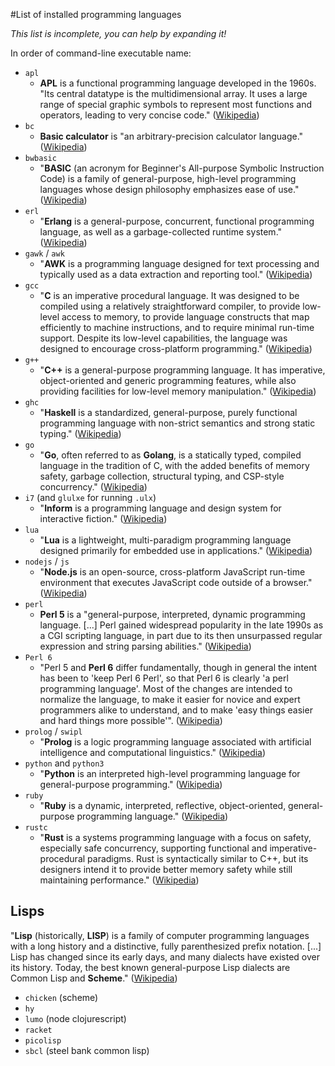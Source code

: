 #List of installed programming languages

*This list is incomplete, you can help by expanding it!*

In order of command-line executable name:

* `apl`
    * **APL** is a functional programming language developed in the 1960s. "Its central datatype is the multidimensional array. It uses a large range of special graphic symbols to represent most functions and operators, leading to very concise code." ([Wikipedia](https://en.wikipedia.org/wiki/APL_(programming_language)))
* `bc`
    * **Basic calculator** is "an arbitrary-precision calculator language." ([Wikipedia](https://en.wikipedia.org/wiki/Bc_(programming_language)))
* `bwbasic`
    * "**BASIC** (an acronym for Beginner's All-purpose Symbolic Instruction Code) is a family of general-purpose, high-level programming languages whose design philosophy emphasizes ease of use." ([Wikipedia](https://en.wikipedia.org/wiki/BASIC))
* `erl`
    * "**Erlang** is a general-purpose, concurrent, functional programming language, as well as a garbage-collected runtime system." ([Wikipedia](https://en.wikipedia.org/wiki/Erlang_(programming_language)))
* `gawk` / `awk`
    * "**AWK** is a programming language designed for text processing and typically used as a data extraction and reporting tool." ([Wikipedia](https://en.wikipedia.org/wiki/AWK))
* `gcc`
    * "**C** is an imperative procedural language. It was designed to be compiled using a relatively straightforward compiler, to provide low-level access to memory, to provide language constructs that map efficiently to machine instructions, and to require minimal run-time support. Despite its low-level capabilities, the language was designed to encourage cross-platform programming." ([Wikipedia](https://en.wikipedia.org/wiki/C_(programming_language)))
* `g++`
    * "**C++**  is a general-purpose programming language. It has imperative, object-oriented and generic programming features, while also providing facilities for low-level memory manipulation." ([Wikipedia](https://en.wikipedia.org/wiki/C%2B%2B))
* `ghc`
    * "**Haskell** is a standardized, general-purpose, purely functional programming language with non-strict semantics and strong static typing." ([Wikipedia](https://en.wikipedia.org/wiki/Haskell_(programming_language)))
* `go`
    * "**Go**, often referred to as **Golang**, is a statically typed, compiled language in the tradition of C, with the added benefits of memory safety, garbage collection, structural typing, and CSP-style concurrency." ([Wikipedia](https://en.wikipedia.org/wiki/Go_(programming_language)))
* `i7` (and `glulxe` for running `.ulx`)
    * "**Inform** is a programming language and design system for interactive fiction." ([Wikipedia](https://en.wikipedia.org/wiki/Inform))
* `lua`
    * "**Lua** is a lightweight, multi-paradigm programming language designed primarily for embedded use in applications." ([Wikipedia](https://en.wikipedia.org/wiki/Lua_(programming_language)))
* `nodejs` / `js`
    * "**Node.js** is an open-source, cross-platform JavaScript run-time environment that executes JavaScript code outside of a browser." ([Wikipedia](https://en.wikipedia.org/wiki/Node.js))
* `perl`
    * **Perl 5** is a "general-purpose, interpreted, dynamic programming language. [...] Perl gained widespread popularity in the late 1990s as a CGI scripting language, in part due to its then unsurpassed regular expression and string parsing abilities." ([Wikipedia](https://en.wikipedia.org/wiki/Perl))
* `Perl 6`
    * "Perl 5 and **Perl 6** differ fundamentally, though in general the intent has been to 'keep Perl 6 Perl', so that Perl 6 is clearly 'a perl programming language'. Most of the changes are intended to normalize the language, to make it easier for novice and expert programmers alike to understand, and to make 'easy things easier and hard things more possible'". ([Wikipedia](https://en.wikipedia.org/wiki/Perl_6))
* `prolog` / `swipl`
    * "**Prolog** is a logic programming language associated with artificial intelligence and computational linguistics." ([Wikipedia](https://en.wikipedia.org/wiki/Prolog))
* `python` and `python3`
    * "**Python** is an interpreted high-level programming language for general-purpose programming." ([Wikipedia](https://en.wikipedia.org/wiki/Python_(programming_language)))
* `ruby`
    * "**Ruby** is a dynamic, interpreted, reflective, object-oriented, general-purpose programming language." ([Wikipedia](https://en.wikipedia.org/wiki/Ruby_(programming_language)))
* `rustc`
    * "**Rust** is a systems programming language with a focus on safety, especially safe concurrency, supporting functional and imperative-procedural paradigms. Rust is syntactically similar to C++, but its designers intend it to provide better memory safety while still maintaining performance." ([Wikipedia](https://en.wikipedia.org/wiki/Rust_(programming_language)))

## Lisps

"**Lisp** (historically, **LISP**) is a family of computer programming languages with a long history and a distinctive, fully parenthesized prefix notation. [...] Lisp has changed since its early days, and many dialects have existed over its history. Today, the best known general-purpose Lisp dialects are Common Lisp and **Scheme**." ([Wikipedia](https://en.wikipedia.org/wiki/Lisp_(programming_language)))

* `chicken` (scheme)
* `hy`
* `lumo` (node clojurescript)
* `racket`
* `picolisp`
* `sbcl` (steel bank common lisp)

